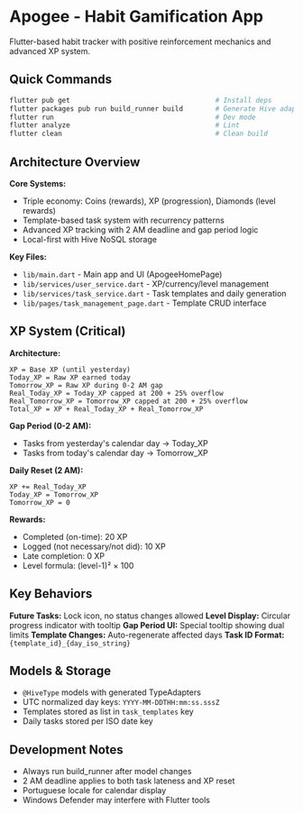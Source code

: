 # Apogee - Habit Gamification App

Flutter-based habit tracker with positive reinforcement mechanics and advanced XP system.

## Quick Commands
```bash
flutter pub get                                    # Install deps
flutter packages pub run build_runner build        # Generate Hive adapters
flutter run                                        # Dev mode
flutter analyze                                    # Lint
flutter clean                                      # Clean build
```

## Architecture Overview

**Core Systems:**
- Triple economy: Coins (rewards), XP (progression), Diamonds (level rewards)
- Template-based task system with recurrency patterns
- Advanced XP tracking with 2 AM deadline and gap period logic
- Local-first with Hive NoSQL storage

**Key Files:**
- `lib/main.dart` - Main app and UI (ApogeeHomePage)
- `lib/services/user_service.dart` - XP/currency/level management
- `lib/services/task_service.dart` - Task templates and daily generation
- `lib/pages/task_management_page.dart` - Template CRUD interface

## XP System (Critical)

**Architecture:**
```
XP = Base XP (until yesterday)
Today_XP = Raw XP earned today
Tomorrow_XP = Raw XP during 0-2 AM gap
Real_Today_XP = Today_XP capped at 200 + 25% overflow
Real_Tomorrow_XP = Tomorrow_XP capped at 200 + 25% overflow
Total_XP = XP + Real_Today_XP + Real_Tomorrow_XP
```

**Gap Period (0-2 AM):**
- Tasks from yesterday's calendar day → Today_XP
- Tasks from today's calendar day → Tomorrow_XP

**Daily Reset (2 AM):**
```
XP += Real_Today_XP
Today_XP = Tomorrow_XP
Tomorrow_XP = 0
```

**Rewards:**
- Completed (on-time): 20 XP
- Logged (not necessary/not did): 10 XP
- Late completion: 0 XP
- Level formula: (level-1)² × 100

## Key Behaviors

**Future Tasks:** Lock icon, no status changes allowed
**Level Display:** Circular progress indicator with tooltip
**Gap Period UI:** Special tooltip showing dual limits
**Template Changes:** Auto-regenerate affected days
**Task ID Format:** `{template_id}_{day_iso_string}`

## Models & Storage
- `@HiveType` models with generated TypeAdapters
- UTC normalized day keys: `YYYY-MM-DDTHH:mm:ss.sssZ`
- Templates stored as list in `task_templates` key
- Daily tasks stored per ISO date key

## Development Notes
- Always run build_runner after model changes
- 2 AM deadline applies to both task lateness and XP reset
- Portuguese locale for calendar display
- Windows Defender may interfere with Flutter tools